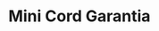 ---
    title: Mini Cord Garantia
    slug: Mini-Cord-Garantia
    description:
    code: Mini-Cord-Garantia
    image: https://cmdiy-archive.s3.us-east-1.amazonaws.com/adverts/images/Mini+Cord+Garantia.jpeg
    download: https://cmdiy-archive.s3.us-east-1.amazonaws.com/adverts/documents/Mini+Cord+Garantia.pdf
---